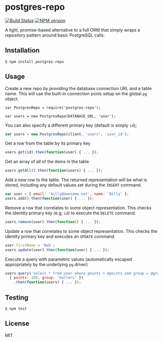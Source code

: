 # postgres-repo

[![Build Status](https://travis-ci.org/bvalosek/postgres-repo.png?branch=master)](https://travis-ci.org/bvalosek/postgres-repo)
[![NPM version](https://badge.fury.io/js/postgres-repo.png)](http://badge.fury.io/js/postgres-repo)

A light, promise-based alternative to a full ORM that simply wraps a repository
pattern around basic PostgreSQL calls.

## Installation

```
$ npm install postgres-repo
```

## Usage

Create a new repo by providing the database connection URL and a table name.
This will use the built-in connection pools setup on the global `pg` object.

```
var PostgresRepo = require('postgres-repo');

var users = new PostgresRepo(DATABASE_URL, 'user');
```

You can also specify a different primary key (default is simply `id`);

```javascript
var users = new PostgresRepo(client, 'users', 'user_id');
```

Get a row from the table by its primary key

```javascript
users.get(id).then(function(user) { ... });
```

Get an array of all of the items in the table

```javascript
users.getAll().then(function(users) { ... });
```

Add a new row to the table. The returned representation will be what is stored,
including any default values set during the `INSERT` command.

```javascript
var user = { email: 'billy@awesome.net', name: 'Billy' };
users.add().then(function(user) { ... });
```

Remove a row that correlates to some object representation. This checks the
identity primary key (e.g, `id`) to execute the `DELETE` command.

```javascript
users.remove(user).then(function() { ... });
```

Update a row that correlates to some object representation. This checks the
identity primary key and executes an `UPDATE` command.

```javascript
user.firstName = 'Bob';
users.update(user).then(function(user) { ... });
```

Execute a query with parametric values (automatically escaped appropriately by
the underlying `pg` driver)

```javascript
users.query('select * from user where points > @points and group = @group',
  { points: 100, group: 'ballers' })
    .then(function(users) { ... });
```

## Testing

```
$ npm test
```

## License

MIT

